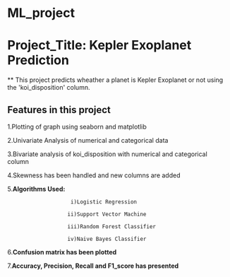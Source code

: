 # ML_project
# Project_Title: Kepler Exoplanet Prediction
** This project predicts wheather a planet is Kepler Exoplanet or not using the 'koi_disposition' column.
## Features in this project
1.Plotting of graph using seaborn and matplotlib

2.Univariate Analysis of numerical and categorical data

3.Bivariate analysis of koi_disposition with numerical and categorical column

4.Skewness has been handled and new columns are added

5.**Algorithms Used:**

                        i)Logistic Regression

                       ii)Support Vector Machine

                       iii)Random Forest Classifier

                       iv)Naive Bayes Classifier

6.**Confusion matrix has been plotted**                       

7.**Accuracy, Precision, Recall and F1_score has presented**
